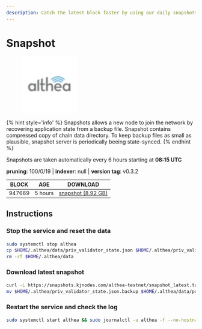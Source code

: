 ```yaml
---
description: Catch the latest block faster by using our daily snapshots.
---
```


# Snapshot

<figure><img src="https://raw.githubusercontent.com/kj89/cosmos-images/main/logos/althea.png" width="150" alt=""><figcaption></figcaption></figure>

{% hint style='info' %}
Snapshots allows a new node to join the network by recovering application state from a backup file. 
Snapshot contains compressed copy of chain data directory. To keep backup files as small as plausible, 
snapshot server is periodically beeing state-synced.
{% endhint %}

Snapshots are taken automatically every 6 hours starting at **08:15 UTC**

**pruning**: 100/0/19 | **indexer**: null | **version tag**: v0.3.2

| BLOCK             | AGE             | DOWNLOAD                                                                                            |
| ----------------- | --------------- | --------------------------------------------------------------------------------------------------- |
| 947669 | 5 hours | [snapshot (8.92 GB)](https://snapshots.kjnodes.com/althea-testnet/snapshot\_latest.tar.lz4) |

## Instructions

### Stop the service and reset the data

```bash
sudo systemctl stop althea
cp $HOME/.althea/data/priv_validator_state.json $HOME/.althea/priv_validator_state.json.backup
rm -rf $HOME/.althea/data
```

### Download latest snapshot

```bash
curl -L https://snapshots.kjnodes.com/althea-testnet/snapshot_latest.tar.lz4 | tar -Ilz4 -xf - -C $HOME/.althea
mv $HOME/.althea/priv_validator_state.json.backup $HOME/.althea/data/priv_validator_state.json
```

### Restart the service and check the log

```bash
sudo systemctl start althea && sudo journalctl -u althea -f --no-hostname -o cat
```
